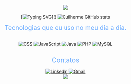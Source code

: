 <center>

<div style="display:inline_block">
<img src="https://camo.githubusercontent.com/895cd716aae0e08a6ef770761e88c8f96139fa13476629ac36dabc62f55e1294/68747470733a2f2f63617073756c652d72656e6465722e76657263656c2e6170702f6170693f747970653d776176696e6726636f6c6f723d303030303842266865696768743d3132302673656374696f6e3d686561646572">
</div>

[![Typing SVG](https://readme-typing-svg.demolab.com?font=Fira+Code&weight=500&size=21&duration=3000&pause=1000&color=6FADFF&center=true&vCenter=true&width=600&height=109&lines=Ol%C3%A1!+Eu+sou+o+Guilherme+Augusto+%F0%9F%98%83;Estou+graduando+em+Sistemas+de+informa%C3%A7%C3%A3o;Seja+bem-vindo!)]()
![Guilherme GitHub stats](https://github-readme-stats.vercel.app/api?username=GuilhermeADev&show_icons=true&theme=tokyonight)<br/>

<span style="color: #6FADFF; font-size: 20px;">Tecnologias que eu uso no meu dia a dia.</span>

<div style="display: inline_block"><br/>
    <img align="center" alt="CSS" src="https://img.shields.io/badge/CSS3-1572B6?style=for-the-badge&logo=css3&logoColor=white">
    <img align="center" alt="JavaScript" src="https://img.shields.io/badge/JavaScript-F7DF1E?style=for-the-badge&logo=javascript&logoColor=black">
    <img align="center" alt="Java" src="https://img.shields.io/badge/Java-ED8B00?style=for-the-badge&logo=openjdk&logoColor=white">
    <img align="center" alt="PHP" src="https://img.shields.io/badge/PHP-777BB4?style=for-the-badge&logo=php&logoColor=white">
    <img align="center" alt="MySQL" src="https://img.shields.io/badge/MySQL-00000F?style=for-the-badge&logo=mysql&logoColor=white">
</div><br/>

<span style="color: #6FADFF; font-size: 21px;">Contatos</span>
<div style="display: inline_block"> 
    <a href="https://www.linkedin.com/in/guilherme-augusto-05bb0425b/">
    <img align="center" alt="LinkedIn" src="https://img.shields.io/badge/LinkedIn-0077B5?style=for-the-badge&logo=linkedin&logoColor=white">
    </a>
    <a href="mailto:guilhermeabed@gmail.com">
    <img align="center" alt="Gmail" src="https://img.shields.io/badge/Gmail-D14836?style=for-the-badge&logo=gmail&logoColor=white">
    </a>
</div>

<div style="display:inline_block">
<img src="https://camo.githubusercontent.com/622485cc52046e5e054e813f7148e38bb1df9d039c677771d9f38a1492c48411/68747470733a2f2f63617073756c652d72656e6465722e76657263656c2e6170702f6170693f747970653d776176696e6726636f6c6f723d303030303842266865696768743d3132302673656374696f6e3d666f6f746572">
</div>

</center>
